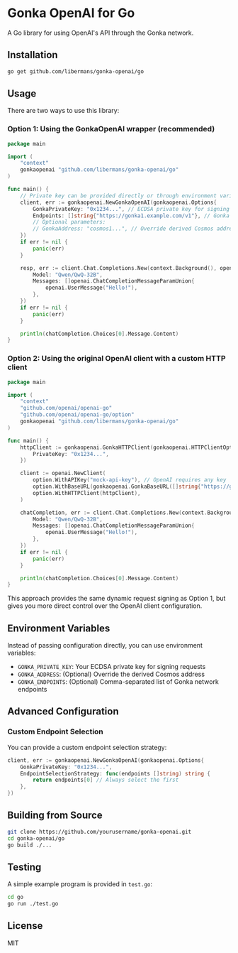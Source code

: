 # Gonka OpenAI for Go

A Go library for using OpenAI's API through the Gonka network.

## Installation

```bash
go get github.com/libermans/gonka-openai/go
```

## Usage

There are two ways to use this library:

### Option 1: Using the GonkaOpenAI wrapper (recommended)

```go
package main

import (
    "context"
    gonkaopenai "github.com/libermans/gonka-openai/go"
)

func main() {
    // Private key can be provided directly or through environment variable GONKA_PRIVATE_KEY
    client, err := gonkaopenai.NewGonkaOpenAI(gonkaopenai.Options{
        GonkaPrivateKey: "0x1234...", // ECDSA private key for signing requests
        Endpoints: []string{"https://gonka1.example.com/v1"}, // Gonka endpoints
        // Optional parameters:
        // GonkaAddress: "cosmos1...", // Override derived Cosmos address
    })
    if err != nil {
        panic(err)
    }

    resp, err := client.Chat.Completions.New(context.Background(), openai.ChatCompletionNewParams{
        Model: "Qwen/QwQ-32B",
        Messages: []openai.ChatCompletionMessageParamUnion{
            openai.UserMessage("Hello!"),
        },
    })
    if err != nil {
        panic(err)
    }

    println(chatCompletion.Choices[0].Message.Content)
}
```

### Option 2: Using the original OpenAI client with a custom HTTP client

```go
package main

import (
    "context"
    "github.com/openai/openai-go"
    "github.com/openai/openai-go/option"
    gonkaopenai "github.com/libermans/gonka-openai/go"
)

func main() {
    httpClient := gonkaopenai.GonkaHTTPClient(gonkaopenai.HTTPClientOptions{
        PrivateKey: "0x1234...",
    })

    client := openai.NewClient(
        option.WithAPIKey("mock-api-key"), // OpenAI requires any key
        option.WithBaseURL(gonkaopenai.GonkaBaseURL([]string{"https://gonka1.example.com/v1"})),
        option.WithHTTPClient(httpClient),
    )

    chatCompletion, err := client.Chat.Completions.New(context.Background(), openai.ChatCompletionNewParams{
        Model: "Qwen/QwQ-32B",
        Messages: []openai.ChatCompletionMessageParamUnion{
            openai.UserMessage("Hello!"),
        },
    })
    if err != nil {
        panic(err)
    }

    println(chatCompletion.Choices[0].Message.Content)
}
```

This approach provides the same dynamic request signing as Option 1, but gives you more direct control over the OpenAI client configuration.

## Environment Variables

Instead of passing configuration directly, you can use environment variables:

- `GONKA_PRIVATE_KEY`: Your ECDSA private key for signing requests
- `GONKA_ADDRESS`: (Optional) Override the derived Cosmos address
- `GONKA_ENDPOINTS`: (Optional) Comma-separated list of Gonka network endpoints

## Advanced Configuration

### Custom Endpoint Selection

You can provide a custom endpoint selection strategy:

```go
client, err := gonkaopenai.NewGonkaOpenAI(gonkaopenai.Options{
    GonkaPrivateKey: "0x1234...",
    EndpointSelectionStrategy: func(endpoints []string) string {
        return endpoints[0] // Always select the first
    },
})
```

## Building from Source

```bash
git clone https://github.com/yourusername/gonka-openai.git
cd gonka-openai/go
go build ./...
```

## Testing

A simple example program is provided in `test.go`:

```bash
cd go
go run ./test.go
```

## License

MIT
